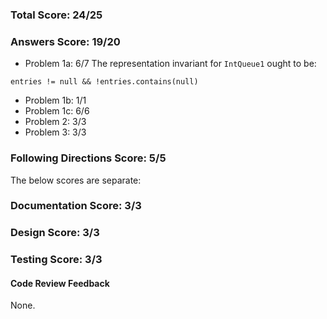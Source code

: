 ### Total Score: 24/25

### Answers Score: 19/20
- Problem 1a: 6/7
The representation invariant for `IntQueue1` ought to be:
```
entries != null && !entries.contains(null)
```
- Problem 1b: 1/1
- Problem 1c: 6/6
- Problem 2: 3/3
- Problem 3: 3/3

### Following Directions Score: 5/5



The below scores are separate:

### Documentation Score: 3/3

### Design Score: 3/3

### Testing Score: 3/3

#### Code Review Feedback

None.
